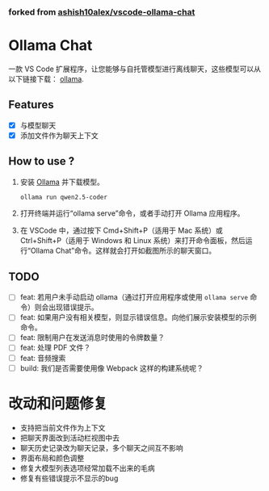 ### forked from [ashish10alex/vscode-ollama-chat](https://github.com/ashish10alex/vscode-ollama-chat)

# Ollama Chat

一款 VS Code 扩展程序，让您能够与自托管模型进行离线聊天，这些模型可以从以下链接下载： [ollama](https://ollama.com/download).

## Features

- [x] 与模型聊天
- [x] 添加文件作为聊天上下文

## How to use ?

1. 安装 [Ollama](https://ollama.com/download) 并下载模型。

    ```bash
    ollama run qwen2.5-coder
    ```

2. 打开终端并运行“ollama serve”命令，或者手动打开 Ollama 应用程序。
3. 在 VSCode 中，通过按下 Cmd+Shift+P（适用于 Mac 系统）或 Ctrl+Shift+P（适用于 Windows 和 Linux 系统）来打开命令面板，然后运行“Ollama Chat”命令。这样就会打开如截图所示的聊天窗口。

## TODO

* [ ] feat:  若用户未手动启动 ollama（通过打开应用程序或使用 `ollama serve` 命令）则会出现错误提示。
* [ ] feat:  如果用户没有相关模型，则显示错误信息。向他们展示安装模型的示例命令。
* [ ] feat:  限制用户在发送消息时使用的令牌数量？
* [ ] feat:  处理 PDF 文件？
* [ ] feat:  音频搜索
* [ ] build: 我们是否需要使用像 Webpack 这样的构建系统呢？

# 改动和问题修复
- 支持把当前文件作为上下文
- 把聊天界面改到活动栏视图中去
- 聊天历史记录改为聊天记录，多个聊天之间互不影响
- 界面布局和颜色调整
- 修复大模型列表选项经常加载不出来的毛病
- 修复有些错误提示不显示的bug

